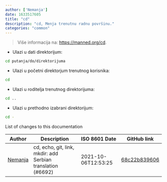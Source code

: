 ```yaml
---
author: ['Nemanja']
date: 1633517605
title: "cd"
description: "cd, Menja trenutnu radnu površinu."
categories: "common"
---
```

> Više informacija na: <https://manned.org/cd>.

- Ulazi u dati direktorijum:

```bash
cd putanja/do/direktorijuma
```

- Ulazi u početni direktorjum trenutnog korisnika:

```bash
cd
```

- Ulazi u roditelja trenutnog direktorijuma:

```bash
cd ..
```

- Ulazi u prethodno izabrani direktorijum:

```bash
cd -
```
List of changes to this documentation


Author | Description | ISO 8601 Date | GitHub link
------|-----|-----|-----
[Nemanja](mailto:91620216+nebocoder@users.noreply.github.com) | cd, echo, git, link, mkdir: add Serbian translation (#6692) | 2021-10-06T12:53:25 | [68c22b839606](https://github.com/tldr-pages/tldr/commit/68c22b839606a212fd868864a2d3753b34aa35a6)

